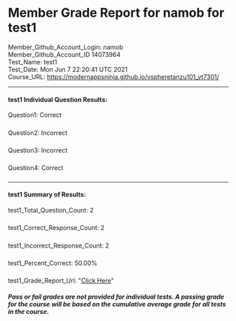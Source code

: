 # Member Grade Report for namob for test1  
   
Member_Github_Account_Login: namob  
Member_Github_Account_ID 14073964  
Test_Name: test1  
Test_Date: Mon Jun  7 22:20:41 UTC 2021  
Course_URL: https://modernappsninja.github.io/vspheretanzu101_vt7301/  
   
---  
#### test1 Individual Question Results:  
Question1: Correct  
#####  
Question2: Incorrect  
#####  
Question3: Incorrect  
#####  
Question4: Correct  
#####  
---  
#### test1 Summary of Results:  
test1_Total_Question_Count: 2  
#####  
test1_Correct_Response_Count: 2  
#####  
test1_Incorrect_Response_Count: 2  
#####  
test1_Percent_Correct: 50.00%  
#####  
test1_Grade_Report_Url: "[Click Here](https://github.com/modernappsninjas/namob/blob/main/static/userdata/courses/vspheretanzu101_vt7301/grade_report.pr821.test1.md)"
##### Pass or fail grades are not provided for individual tests. A passing grade for the course will be based on the cumulative average grade for all tests in the course.  

